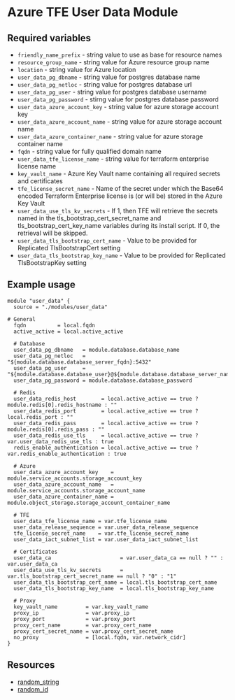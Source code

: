 # Azure TFE User Data Module

## Required variables

* `friendly_name_prefix` - string value to use as base for resource names
* `resource_group_name` - string value for Azure resource group name
* `location` - string value for Azure location
* `user_data_pg_dbname` - string value for postgres database name
* `user_data_pg_netloc` - string value for postgres database url
* `user_data_pg_user` - string value for postgres database username
* `user_data_pg_password` - stirng value for postgres database password
* `user_data_azure_account_key` - string value for azure storage account key
* `user_data_azure_account_name` - string value for azure storage account name
* `user_data_azure_container_name` - string value for azure storage container name
* `fqdn` - string value for fully qualified domain name
* `user_data_tfe_license_name` - string value for terraform enterprise license name
* `key_vault_name` - Azure Key Vault name containing all required secrets and certificates
* `tfe_license_secret_name` - Name of the secret under which the Base64 encoded Terraform Enterprise license is (or will be) stored in the Azure Key Vault
* `user_data_use_tls_kv_secrets` - If 1, then TFE will retrieve the secrets named in the tls_bootstrap_cert_secret_name and
  tls_bootstrap_cert_key_name variables during its install script. If 0, the retrieval will be skipped.
* `user_data_tls_bootstrap_cert_name` - Value to be provided for Replicated TlsBootstrapCert setting
* `user_data_tls_bootstrap_key_name` - Value to be provided for Replicated TlsBootstrapKey setting

## Example usage

```hcl
module "user_data" {
  source = "./modules/user_data"

# General
  fqdn          = local.fqdn
  active_active = local.active_active

  # Database
  user_data_pg_dbname   = module.database.database_name
  user_data_pg_netloc   = "${module.database.database_server_fqdn}:5432"
  user_data_pg_user     = "${module.database.database_user}@${module.database.database_server_name}"
  user_data_pg_password = module.database.database_password

  # Redis
  user_data_redis_host        = local.active_active == true ? module.redis[0].redis_hostname : ""
  user_data_redis_port        = local.active_active == true ? local.redis_port : ""
  user_data_redis_pass        = local.active_active == true ? module.redis[0].redis_pass : ""
  user_data_redis_use_tls     = local.active_active == true ? var.user_data_redis_use_tls : true
  redis_enable_authentication = local.active_active == true ? var.redis_enable_authentication : true

  # Azure
  user_data_azure_account_key    = module.service_accounts.storage_account_key
  user_data_azure_account_name   = module.service_accounts.storage_account_name
  user_data_azure_container_name = module.object_storage.storage_account_container_name

  # TFE
  user_data_tfe_license_name = var.tfe_license_name
  user_data_release_sequence = var.user_data_release_sequence
  tfe_license_secret_name    = var.tfe_license_secret_name
  user_data_iact_subnet_list = var.user_data_iact_subnet_list

  # Certificates
  user_data_ca                      = var.user_data_ca == null ? "" : var.user_data_ca
  user_data_use_tls_kv_secrets      = var.tls_bootstrap_cert_secret_name == null ? "0" : "1"
  user_data_tls_bootstrap_cert_name = local.tls_bootstrap_cert_name
  user_data_tls_bootstrap_key_name  = local.tls_bootstrap_key_name

  # Proxy
  key_vault_name         = var.key_vault_name
  proxy_ip               = var.proxy_ip
  proxy_port             = var.proxy_port
  proxy_cert_name        = var.proxy_cert_name
  proxy_cert_secret_name = var.proxy_cert_secret_name
  no_proxy               = [local.fqdn, var.network_cidr]
}
```

## Resources

* [random_string](https://registry.terraform.io/providers/hashicorp/random/latest/docs/resources/string)
* [random_id](https://registry.terraform.io/providers/hashicorp/random/latest/docs/resources/id)
